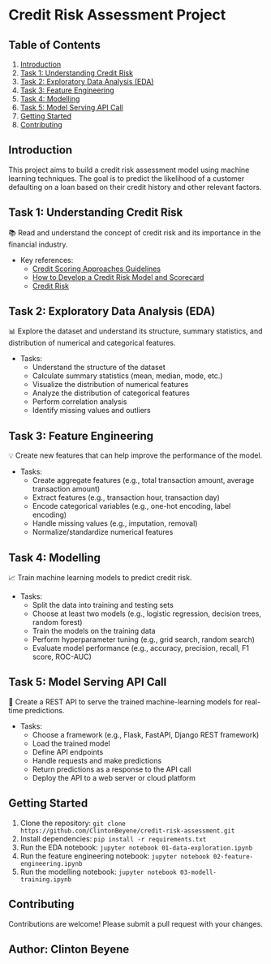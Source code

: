 **Credit Risk Assessment Project**
=====================================

**Table of Contents**
-----------------

1. [Introduction](#introduction)
2. [Task 1: Understanding Credit Risk](#task-1-understanding-credit-risk)
3. [Task 2: Exploratory Data Analysis (EDA)](#task-2-exploratory-data-analysis-eda)
4. [Task 3: Feature Engineering](#task-3-feature-engineering)
5. [Task 4: Modelling](#task-4-modelling)
6. [Task 5: Model Serving API Call](#task-5-model-serving-api-call)
7. [Getting Started](#getting-started)
8. [Contributing](#contributing)

**Introduction**
---------------

This project aims to build a credit risk assessment model using machine learning techniques. The goal is to predict the likelihood of a customer defaulting on a loan based on their credit history and other relevant factors.

**Task 1: Understanding Credit Risk**
------------------------------------

📚 Read and understand the concept of credit risk and its importance in the financial industry.

* Key references:
	+ [Credit Scoring Approaches Guidelines](https://thedocs.worldbank.org/en/doc/935891585869698451-0130022020/original/CREDITSCORINGAPPROACHESGUIDELINESFINALWEB.pdf)
	+ [How to Develop a Credit Risk Model and Scorecard](https://towardsdatascience.com/how-to-develop-a-credit-risk-model-and-scorecard-91335fc01f03)
	+ [Credit Risk](https://www.risk-officer.com/Credit_Risk.htm)

**Task 2: Exploratory Data Analysis (EDA)**
------------------------------------------

📊 Explore the dataset and understand its structure, summary statistics, and distribution of numerical and categorical features.

* Tasks:
	+ Understand the structure of the dataset
	+ Calculate summary statistics (mean, median, mode, etc.)
	+ Visualize the distribution of numerical features
	+ Analyze the distribution of categorical features
	+ Perform correlation analysis
	+ Identify missing values and outliers

**Task 3: Feature Engineering**
------------------------------

💡 Create new features that can help improve the performance of the model.

* Tasks:
	+ Create aggregate features (e.g., total transaction amount, average transaction amount)
	+ Extract features (e.g., transaction hour, transaction day)
	+ Encode categorical variables (e.g., one-hot encoding, label encoding)
	+ Handle missing values (e.g., imputation, removal)
	+ Normalize/standardize numerical features

**Task 4: Modelling**
---------------------

📈 Train machine learning models to predict credit risk.

* Tasks:
	+ Split the data into training and testing sets
	+ Choose at least two models (e.g., logistic regression, decision trees, random forest)
	+ Train the models on the training data
	+ Perform hyperparameter tuning (e.g., grid search, random search)
	+ Evaluate model performance (e.g., accuracy, precision, recall, F1 score, ROC-AUC)

**Task 5: Model Serving API Call**
----------------------------------

📱 Create a REST API to serve the trained machine-learning models for real-time predictions.

* Tasks:
	+ Choose a framework (e.g., Flask, FastAPI, Django REST framework)
	+ Load the trained model
	+ Define API endpoints
	+ Handle requests and make predictions
	+ Return predictions as a response to the API call
	+ Deploy the API to a web server or cloud platform

**Getting Started**
-------------------

1. Clone the repository: `git clone https://github.com/ClintonBeyene/credit-risk-assessment.git`
2. Install dependencies: `pip install -r requirements.txt`
3. Run the EDA notebook: `jupyter notebook 01-data-exploration.ipynb`
4. Run the feature engineering notebook: `jupyter notebook 02-feature-engineering.ipynb`
5. Run the modelling notebook: `jupyter notebook 03-modell-training.ipynb`

**Contributing**
---------------

Contributions are welcome! Please submit a pull request with your changes.

## Author: Clinton Beyene